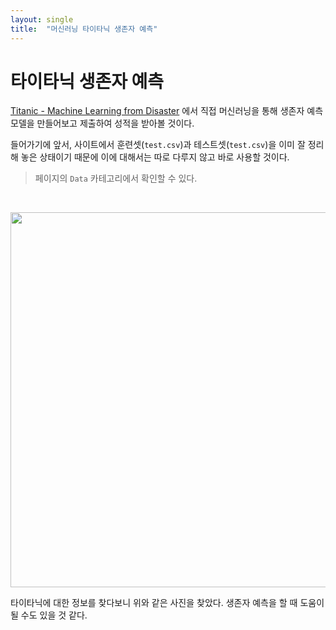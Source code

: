 ```yaml
---
layout: single
title:  "머신러닝 타이타닉 생존자 예측"
---
```


# 타이타닉 생존자 예측

[Titanic - Machine Learning from Disaster](https://www.kaggle.com/competitions/titanic) 에서 직접 머신러닝을 통해 생존자 예측 모델을 만들어보고 제출하여 성적을 받아볼 것이다. 

들어가기에 앞서, 사이트에서 훈련셋(`test.csv`)과 테스트셋(`test.csv`)을 이미 잘 정리해 놓은 상태이기 때문에 이에 대해서는 따로 다루지 않고 바로 사용할 것이다.
> 페이지의 `Data` 카테고리에서 확인할 수 있다.

<br>

<p align="center" style="color:gray">
  <img src="https://user-images.githubusercontent.com/106001755/229968184-fc0bc6e6-8e62-4a46-a9e4-3a81be31bbc9.png" width="600" hight="500" style="padding: 0;margin:0;"/>

  타이타닉에 대한 정보를 찾다보니 위와 같은 사진을 찾았다. 생존자 예측을 할 때 도움이 될 수도 있을 것 같다.
</p>
